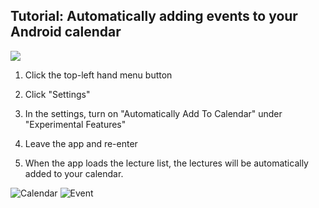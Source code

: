 Tutorial: Automatically adding events to your Android calendar
----

![](http://doplgangr.github.io/mcu_for_android/assets/P3.png)

1. Click the top-left hand menu button

2. Click "Settings"

3. In the settings, turn on "Automatically Add To Calendar" under "Experimental Features"

4. Leave the app and re-enter

5. When the app loads the lecture list, the lectures will be automatically added to your calendar.

![Calendar](http://doplgangr.github.io/mcu_for_android/assets/calendar.png) ![Event](http://doplgangr.github.io/mcu_for_android/assets/event.png)
